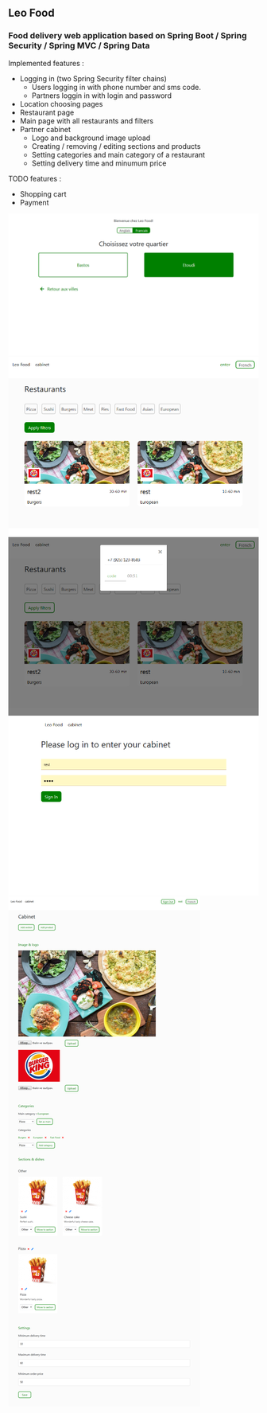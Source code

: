 ## Leo Food

### Food delivery web application based on Spring Boot / Spring Security / Spring MVC / Spring Data

Implemented features :

* Logging in (two Spring Security filter chains)
  * Users logging in with phone number and sms code.
  * Partners loggin in with login and password
* Location choosing pages
* Restaurant page
* Main page with all restaurants and filters
* Partner cabinet
  * Logo and background image upload
  * Creating / removing / editing sections and products
  * Setting categories and main category of a restaurant
  * Setting delivery time and minumum price

TODO features :

* Shopping cart
* Payment 

![Choose location](screenshot/choose_location.png?raw=true "Choose location")
![Restaurants](screenshot/restaurants.png?raw=true "Restaurants")
![Enter](screenshot/enter.png?raw=true "Enter")
![Enter cabinet](screenshot/enter_cabinet.png?raw=true "Enter cabinet")
![Cabinet](screenshot/cabinet.png?raw=true "Cabinet")
